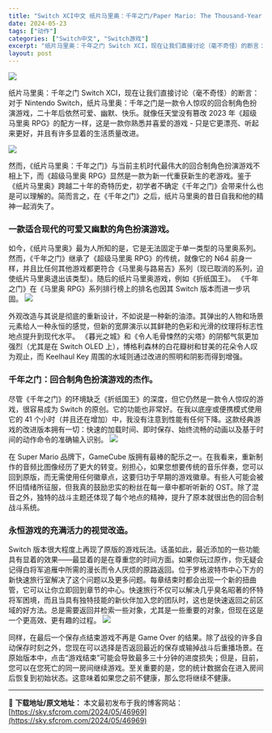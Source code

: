 ```yaml
---
title: "Switch XCI中文 纸片马里奥：千年之门/Paper Mario: The Thousand-Year Door 5.8G"
date: 2024-05-23
tags: ["动作"]
categories: ["Switch中文", "Switch游戏"]
excerpt: "纸片马里奥：千年之门 Switch XCI，现在让我们直接讨论（毫不奇怪）的断言：对于 Nintendo Switch，纸片马里奥：千年之门是一款令人惊叹的回合制角色扮演游戏，二十年后依然可爱、幽默、快乐。就像任天堂没有篡改 2023 年《超级马里奥 RPG》的配方一样，这是一款你熟悉并喜爱的游戏 &hellip;"
layout: post
---
```


<img class="aligncenter" src="https://sky.sfcrom.com/wp-content/uploads/2024/05/20240523080140-b476d.jpeg" />

纸片马里奥：千年之门 Switch XCI，现在让我们直接讨论（毫不奇怪）的断言：对于 Nintendo Switch，纸片马里奥：千年之门是一款令人惊叹的回合制角色扮演游戏，二十年后依然可爱、幽默、快乐。就像任天堂没有篡改 2023 年《超级马里奥 RPG》的配方一样，这是一款你熟悉并喜爱的游戏 - 只是它更漂亮、听起来更好，并且有许多显着的生活质量改进。

<img src="https://sky.sfcrom.com/wp-content/uploads/2024/05/20240523080146-86386.jpeg" />

然而，《纸片马里奥：千年之门》与当前主机时代最伟大的回合制角色扮演游戏不相上下，而《超级马里奥 RPG》显然是一款为新一代重获新生的老游戏。鉴于《纸片马里奥》跨越二十年的奇特历史，初学者不确定《千年之门》会带来什么也是可以理解的。简而言之，在《千年之门》之后，纸片马里奥的昔日自我和他的精神一起消失了。
<h3>一款适合现代的可爱又幽默的角色扮演游戏。</h3>
如今，《纸片马里奥》最为人所知的是，它是无法固定于单一类型的马里奥系列。然而，《千年之门》继承了《超级马里奥 RPG》的传统，就像它的 N64 前身一样，并且比任何其他游戏都更符合《马里奥与路易吉》系列（现已取消的系列，迫使纸片马里奥退出该类型）。随后的纸片马里奥游戏，例如《折纸国王》。 《千年之门》在《马里奥 RPG》系列排行榜上的排名也因其 Switch 版本而进一步巩固。

<img src="https://sky.sfcrom.com/wp-content/uploads/2024/05/20240523080147-38989.jpeg" />

外观改造与其说是彻底的重新设计，不如说是一种新的油漆。其弹出的人物和场景元素给人一种永恒的感觉，但新的宽屏演示以其鲜艳的色彩和光滑的纹理将标志性地点提升到现代水平。 《暮光之城》和《令人毛骨悚然的尖塔》的阴郁气氛更加强烈（尤其是在 Switch OLED 上），博格利森林的白花瓣树和甘美的花朵令人叹为观止，而 Keelhaul Key 周围的水域则通过改进的照明和阴影而得到增强。
<h3>千年之门：回合制角色扮演游戏的杰作。</h3>
尽管《千年之门》的环境缺乏《折纸国王》的深度，但它仍然是一款令人惊叹的游戏，很容易成为 Switch 的原创。它的功能也非常好。在我以底座或便携模式使用它的 41 个小时（并且还在增加）中，我没有注意到性能有任何下降。这款经典游戏的改进版本拥有一切：快速的加载时间、即时保存、始终流畅的动画以及基于时间的动作命令的准确输入识别。

<img src="https://sky.sfcrom.com/wp-content/uploads/2024/05/20240523080149-73724.jpeg" />

在 Super Mario 品牌下，GameCube 版拥有最棒的配乐之一。在我看来，重新制作的音频比图像经历了更大的转变。别担心，如果您想要传统的音乐伴奏，您可以回到原版，而无需使用任何徽章点，这要归功于早期的游戏徽章。有些人可能会被怀旧情绪所征服，但我真的鼓励忠实的粉丝在每一章中都听听新的 OST。除了混音之外，独特的战斗主题还体现了每个地点的精神，提升了原本就很出色的回合制战斗系统。
<h3>永恒游戏的充满活力的视觉改造。</h3>
Switch 版本很大程度上再现了原版的游戏玩法。话虽如此，最近添加的一些功能具有显着的效果——最显着的是在尊重您的时间方面。如果你玩过原作，你无疑会记得白将军追雁中所需的漫长而令人厌烦的原路返回。位于罗格波特市中心下方的新快速旅行室解决了这个问题以及更多问题。每章结束时都会出现一个新的扭曲管，它可以让你立即回到章节的中心。快速旅行不仅可以解决几乎臭名昭著的怀特将军困境，而且当具有独特技能的新伙伴加入您的团队时，这也是快速返回之前区域的好方法。总是需要返回并检索一些对象，尤其是一些重要的对象，但现在这是一个更高效、更有趣的过程。

<img src="https://sky.sfcrom.com/wp-content/uploads/2024/05/20240523080151-a11ce.jpeg" />

同样，在最后一个保存点结束游戏不再是 Game Over 的结果。除了战役的许多自动保存时刻之外，您现在可以选择是否返回最近的保存或输掉战斗后重播场景。在原始版本中，点击“游戏结束”可能会导致最多三十分钟的进度损失；但是，目前，您可以在您死亡的同一房间继续游戏。至关重要的是，您的统计数据会在进入房间后恢复到初始状态。这意味着如果您之前不健康，那么您将继续不健康。

---
📖 **下载地址/原文地址：** 本文最初发布于我的博客网站：[https://sky.sfcrom.com/2024/05/46969](https://sky.sfcrom.com/2024/05/46969)
